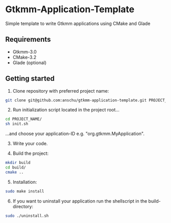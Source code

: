 # Gtkmm-Application-Template

Simple template to write Gtkmm applications using CMake and Glade

## Requirements
* Gtkmm-3.0
* CMake-3.2
* Glade (optional)

## Getting started
1. Clone repository with preferred project name:
```bash
git clone git@github.com:anschu/gtkmm-application-template.git PROJECT_NAME
```

2. Run initialization script located in the project root...
```bash
cd PROJECT_NAME/
sh init.sh
```
...and choose your application-ID e.g. "org.gtkmm.MyApplication".

3. Write your code.

4. Build the project:
```bash
mkdir build
cd build/
cmake ..
```
5. Installation:
```bash
sudo make install
```

6. If you want to uninstall your application run the shellscript in the build-directory:
```bash
sudo ./uninstall.sh
```
